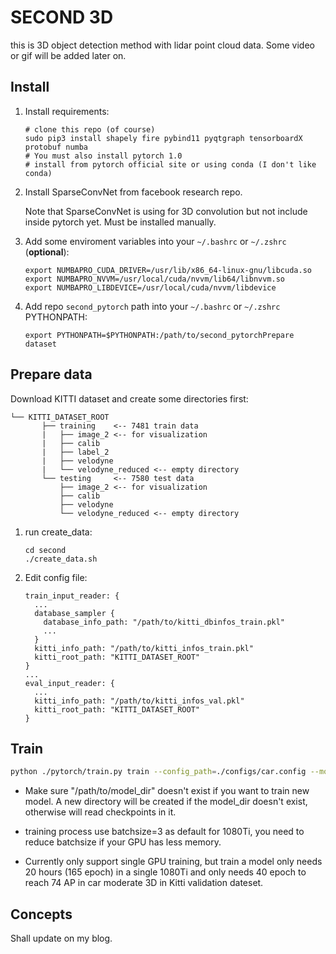 # SECOND 3D 
this is 3D object detection method with lidar point cloud data. Some video or gif will be added later on.



## Install



1. Install requirements:

   ```shell
   # clone this repo (of course)
   sudo pip3 install shapely fire pybind11 pyqtgraph tensorboardX protobuf numba
   # You must also install pytorch 1.0
   # install from pytorch official site or using conda (I don't like conda)
   ```


2. Install SparseConvNet from facebook research repo.

   Note that SparseConvNet is using for 3D convolution but not include inside pytorch yet. Must be installed manually.



3. Add some enviroment variables into your `~/.bashrc` or `~/.zshrc` (**optional**):

   ```shell
   export NUMBAPRO_CUDA_DRIVER=/usr/lib/x86_64-linux-gnu/libcuda.so
   export NUMBAPRO_NVVM=/usr/local/cuda/nvvm/lib64/libnvvm.so
   export NUMBAPRO_LIBDEVICE=/usr/local/cuda/nvvm/libdevice
   ```

4. Add repo `second_pytorch` path into your `~/.bashrc` or `~/.zshrc` PYTHONPATH:

   ```shell
   export PYTHONPATH=$PYTHONPATH:/path/to/second_pytorchPrepare dataset
   ```



## Prepare data



Download KITTI dataset and create some directories first:

```plain
└── KITTI_DATASET_ROOT
       ├── training    <-- 7481 train data
       |   ├── image_2 <-- for visualization
       |   ├── calib
       |   ├── label_2
       |   ├── velodyne
       |   └── velodyne_reduced <-- empty directory
       └── testing     <-- 7580 test data
           ├── image_2 <-- for visualization
           ├── calib
           ├── velodyne
           └── velodyne_reduced <-- empty directory
```



1. run create_data:

   ```shell
   cd second
   ./create_data.sh
   ```

2. Edit config file:

   ```
   train_input_reader: {
     ...
     database_sampler {
       database_info_path: "/path/to/kitti_dbinfos_train.pkl"
       ...
     }
     kitti_info_path: "/path/to/kitti_infos_train.pkl"
     kitti_root_path: "KITTI_DATASET_ROOT"
   }
   ...
   eval_input_reader: {
     ...
     kitti_info_path: "/path/to/kitti_infos_val.pkl"
     kitti_root_path: "KITTI_DATASET_ROOT"
   }
   ```




## Train



```bash
python ./pytorch/train.py train --config_path=./configs/car.config --model_dir=/path/to/model_dir
```

* Make sure "/path/to/model_dir" doesn't exist if you want to train new model. A new directory will be created if the model_dir doesn't exist, otherwise will read checkpoints in it.

* training process use batchsize=3 as default for 1080Ti, you need to reduce batchsize if your GPU has less memory.

* Currently only support single GPU training, but train a model only needs 20 hours (165 epoch) in a single 1080Ti and only needs 40 epoch to reach 74 AP in car moderate 3D in Kitti validation dateset.





## Concepts

Shall update on my blog.